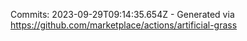Commits: 2023-09-29T09:14:35.654Z - Generated via https://github.com/marketplace/actions/artificial-grass
<br>

